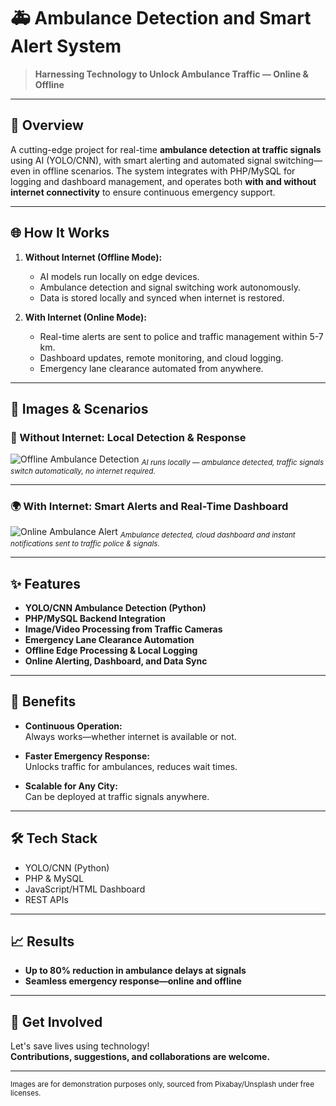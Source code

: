 # 🚑 Ambulance Detection and Smart Alert System

> **Harnessing Technology to Unlock Ambulance Traffic — Online & Offline**

---

## 📝 Overview

A cutting-edge project for real-time **ambulance detection at traffic signals** using AI (YOLO/CNN), with smart alerting and automated signal switching—even in offline scenarios. The system integrates with PHP/MySQL for logging and dashboard management, and operates both **with and without internet connectivity** to ensure continuous emergency support.

---

## 🌐 How It Works

1. **Without Internet (Offline Mode):**
   - AI models run locally on edge devices.
   - Ambulance detection and signal switching work autonomously.
   - Data is stored locally and synced when internet is restored.

2. **With Internet (Online Mode):**
   - Real-time alerts are sent to police and traffic management within 5-7 km.
   - Dashboard updates, remote monitoring, and cloud logging.
   - Emergency lane clearance automated from anywhere.

---

## 📸 Images & Scenarios

### 🚦 Without Internet: Local Detection & Response

![Offline Ambulance Detection](https://cdn.pixabay.com/photo/2016/11/29/09/32/ambulance-1864977_1280.jpg)
<sub>*AI runs locally — ambulance detected, traffic signals switch automatically, no internet required.*</sub>

---

### 🌍 With Internet: Smart Alerts and Real-Time Dashboard

![Online Ambulance Alert](https://images.unsplash.com/photo-1506744038136-46273834b3fb?auto=format&fit=crop&w=900&q=80)
<sub>*Ambulance detected, cloud dashboard and instant notifications sent to traffic police & signals.*</sub>

---

## ✨ Features

- **YOLO/CNN Ambulance Detection (Python)**
- **PHP/MySQL Backend Integration**
- **Image/Video Processing from Traffic Cameras**
- **Emergency Lane Clearance Automation**
- **Offline Edge Processing & Local Logging**
- **Online Alerting, Dashboard, and Data Sync**

---

## 🚀 Benefits

- **Continuous Operation:**  
  Always works—whether internet is available or not.

- **Faster Emergency Response:**  
  Unlocks traffic for ambulances, reduces wait times.

- **Scalable for Any City:**  
  Can be deployed at traffic signals anywhere.

---

## 🛠️ Tech Stack

- YOLO/CNN (Python)
- PHP & MySQL
- JavaScript/HTML Dashboard
- REST APIs

---

## 📈 Results

- **Up to 80% reduction in ambulance delays at signals**
- **Seamless emergency response—online and offline**

---

## 👏 Get Involved

Let's save lives using technology!  
**Contributions, suggestions, and collaborations are welcome.**

---

<sub>Images are for demonstration purposes only, sourced from Pixabay/Unsplash under free licenses.</sub>
